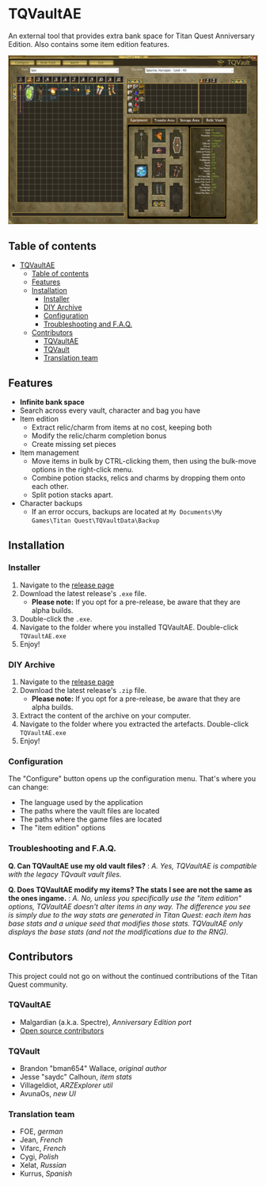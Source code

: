 # TQVaultAE
An external tool that provides extra bank space for Titan Quest Anniversary Edition. Also contains some item edition features.

![TitanQuestAE screenshot](https://raw.githubusercontent.com/EtienneLamoureux/TQVaultAE/master/documentation/screenshot.PNG "Hey, I can see my inventory from here!")

## Table of contents
- [TQVaultAE](#tqvaultae)
  * [Table of contents](#table-of-contents)
  * [Features](#features)
  * [Installation](#installation)
    + [Installer](#installer)
    + [DIY Archive](#diy-archive)
    + [Configuration](#configuration)
    + [Troubleshooting and F.A.Q.](#troubleshooting-and-faq)
  * [Contributors](#contributors)
    + [TQVaultAE](#tqvaultae-1)
    + [TQVault](#tqvault)
    + [Translation team](#translation-team)

## Features
- **Infinite bank space**
- Search across every vault, character and bag you have
- Item edition
  - Extract relic/charm from items at no cost, keeping both
  - Modify the relic/charm completion bonus
  - Create missing set pieces
- Item management
  - Move items in bulk by CTRL-clicking them, then using the bulk-move options in the right-click menu.
  - Combine potion stacks, relics and charms by dropping them onto each other.
  - Split potion stacks apart.
- Character backups
  - If an error occurs, backups are located at `My Documents\My Games\Titan Quest\TQVaultData\Backup`

## Installation
### Installer
1. Navigate to the [release page](https://github.com/EtienneLamoureux/TQVaultAE/releases)
2. Download the latest release's `.exe` file.
   - **Please note:** If you opt for a pre-release, be aware that they are alpha builds.
3. Double-click the `.exe`.
4. Navigate to the folder where you installed TQVaultAE. Double-click `TQVaultAE.exe`
5. Enjoy!

### DIY Archive
1. Navigate to the [release page](https://github.com/EtienneLamoureux/TQVaultAE/releases)
2. Download the latest release's `.zip` file.
   - **Please note:** If you opt for a pre-release, be aware that they are alpha builds.
3. Extract the content of the archive on your computer.
4. Navigate to the folder where you extracted the artefacts. Double-click `TQVaultAE.exe`
5. Enjoy!

### Configuration
The "Configure" button opens up the configuration menu. That's where you can change:
- The language used by the application
- The paths where the vault files are located
- The paths where the game files are located
- The "item edition" options

### Troubleshooting and F.A.Q.
**Q. Can TQVaultAE use my old vault files?**
:  *A. Yes, TQVaultAE is compatible with the legacy TQvault vault files.*

**Q. Does TQVaultAE modify my items? The stats I see are not the same as the ones ingame.**
:  *A. No, unless you specifically use the "item edition" options, TQVaultAE doesn't alter items in any way. The difference you see is simply due to the way stats are generated in Titan Quest: each item has base stats and a unique seed that modifies those stats. TQVaultAE only displays the base stats (and not the modifications due to the RNG).*

## Contributors
This project could not go on without the continued contributions of the Titan Quest community.

### TQVaultAE
- Malgardian (a.k.a. Spectre), *Anniversary Edition port*
- [Open source contributors](https://github.com/EtienneLamoureux/TQVaultAE/graphs/contributors)

### TQVault
- Brandon "bman654" Wallace, *original author*
- Jesse "saydc" Calhoun, *item stats*
- VillageIdiot, *ARZExplorer util*
- AvunaOs, *new UI*

### Translation team
- FOE, *german*
- Jean, *French*
- Vifarc, *French*
- Cygi, *Polish*
- Xelat, *Russian*
- Kurrus, *Spanish*
